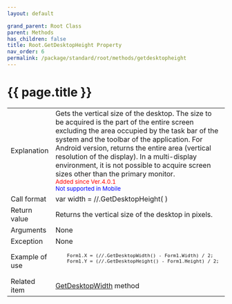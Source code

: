 ```yaml
---
layout: default

grand_parent: Root Class
parent: Methods
has_children: false
title: Root.GetDesktopHeight Property
nav_order: 6
permalink: /package/standard/root/methods/getdesktopheight
---
```

# {{ page.title }}

<table>
  <tr>
    <td>Explanation</td>
    <td colspan="2">Gets the vertical size of the desktop. The size to be acquired is the part of the entire screen excluding the area occupied by the task bar of the system and the toolbar of the application. For Android version, returns the entire area (vertical resolution of the display). In a multi-display environment, it is not possible to acquire screen sizes other than the primary monitor.<br><small><span style="color:red">Added since Ver.4.0.1</span></small><br><small><span style="color:blue">Not supported in Mobile</span></small></td>
  </tr>
  <tr>
    <td>Call format</td>
    <td colspan="2">var width = //.GetDesktopHeight( )</td>
  </tr>
  <tr>
    <td>Return value</td>
    <td colspan="2">Returns the vertical size of the desktop in pixels.</td>
  </tr>  
  <tr>
    <td>Arguments</td>
    <td colspan="2">None</td>
  </tr>
  <tr>
    <td>Exception</td>
    <td colspan="2">None</td>
  </tr>
  <tr>
    <td>Example of use</td>
    <td colspan="2">
    <code><pre>
    Form1.X = (//.GetDesktopWidth() - Form1.Width) / 2;
    Form1.Y = (//.GetDesktopHeight() - Form1.Height) / 2;
    </pre></code></td>
  </tr>
  <tr>
    <td>Related item</td>
    <td colspan="2"><a href="/package/standard/root/methods/getdesktopwidth">GetDesktopWidth</a> method</td>
  </tr>
</table>



